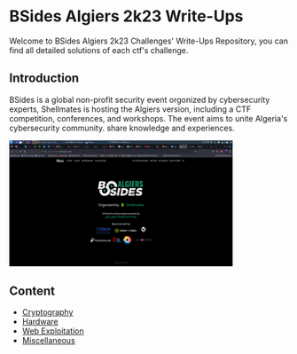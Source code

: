 # BSides Algiers 2k23 Write-Ups

Welcome to BSides Algiers 2k23 Challenges' Write-Ups Repository, you can find all detailed solutions of each ctf's challenge.

## Introduction 

BSides is a global non-profit security event orgonized by cybersecurity experts, Shellmates is hosting the Algiers version, including a CTF competition, conferences, and workshops. The event aims to unite Algeria's cybersecurity community. share knowledge and experiences.

<img src="./screenshots/Home.png"
     alt="Markdown Monster icon"
     style="
     width: 80%;
     diplay: box;"
/>

## Content

 - [Cryptography](./crypto/)
 - [Hardware](./hardware/)
 - [Web Exploitation](.//web/)
 - [Miscellaneous](./misc/)
